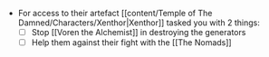 - For access to their artefact [[content/Temple of The Damned/Characters/Xenthor|Xenthor]] tasked you with 2 things:
	 - [ ] Stop [[Voren the Alchemist]] in destroying the generators
	 - [ ] Help them against their fight with the [[The Nomads]]
